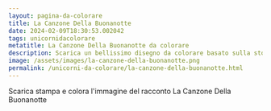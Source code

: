 ```yaml
---
layout: pagina-da-colorare
title: La Canzone Della Buonanotte
date: 2024-02-09T18:30:53.002042
tags: unicornidacolorare
metatitle: La Canzone Della Buonanotte da colorare
description: Scarica un bellissimo disegno da colorare basato sulla storia La Canzone Della Buonanotte
image: /assets/images/la-canzone-della-buonanotte.png
permalink: /unicorni-da-colorare/la-canzone-della-buonanotte.html
---
```

Scarica stampa e colora l'immagine del racconto La Canzone Della Buonanotte

